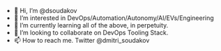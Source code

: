 - 👋 Hi, I’m @dsoudakov
- 👀 I’m interested in DevOps/Automation/Autonomy/AI/EVs/Engineering
- 🌱 I’m currently learning all of the above, in perpetuity.
- 💞️ I’m looking to collaborate on DevOps Tooling Stack.
- 📫 How to reach me. Twitter @dmitri_soudakov

<!---
dsoudakov/dsoudakov is a ✨ special ✨ repository because its `README.md` (this file) appears on your GitHub profile.
You can click the Preview link to take a look at your changes.
--->
